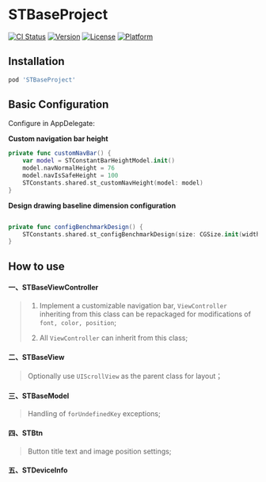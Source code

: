 # STBaseProject

[![CI Status](https://img.shields.io/travis/songMW/STBaseProject.svg?style=flat)](https://travis-ci.org/songMW/STBaseProject)
[![Version](https://img.shields.io/cocoapods/v/STBaseProject.svg?style=flat)](https://cocoapods.org/pods/STBaseProject)
[![License](https://img.shields.io/cocoapods/l/STBaseProject.svg?style=flat)](https://cocoapods.org/pods/STBaseProject)
[![Platform](https://img.shields.io/cocoapods/p/STBaseProject.svg?style=flat)](https://cocoapods.org/pods/STBaseProject)

## Installation

```ruby
pod 'STBaseProject'
```

## Basic Configuration

Configure in AppDelegate:

**Custom navigation bar height**

```swift
private func customNavBar() {
    var model = STConstantBarHeightModel.init()
    model.navNormalHeight = 76
    model.navIsSafeHeight = 100
    STConstants.shared.st_customNavHeight(model: model)
}
```
**Design drawing baseline dimension configuration**

```swift

private func configBenchmarkDesign() {
    STConstants.shared.st_configBenchmarkDesign(size: CGSize.init(width: 375, height: 812))
}
```

## How to use

#### 一、STBaseViewController

> 1. Implement a customizable navigation bar, `ViewController` inheriting from this class can be repackaged for modifications of `font, color, position`;
> 
> 2. All `ViewController` can inherit from this class;

#### 二、STBaseView

> Optionally use `UIScrollView` as the parent class for layout；

#### 三、STBaseModel 

> Handling of `forUndefinedKey` exceptions;

#### 四、STBtn

> Button title text and image position settings;

#### 五、STDeviceInfo
